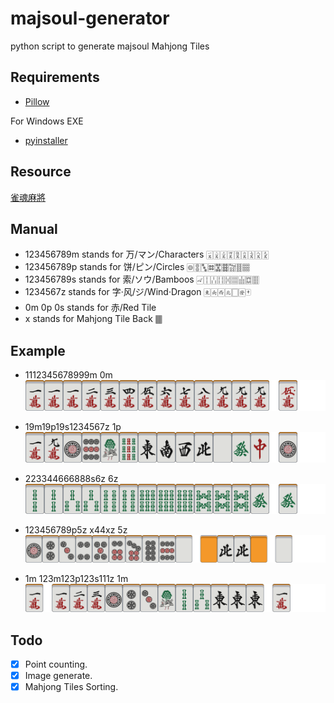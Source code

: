 # majsoul-generator
python script to generate majsoul Mahjong Tiles

## Requirements

- [Pillow](https://github.com/python-pillow/Pillow)

For Windows EXE
- [pyinstaller](https://github.com/pyinstaller/pyinstaller)

## Resource
[雀魂麻將](https://www.maj-soul.com/#/home)

## Manual
- 123456789m stands for 万/マン/Characters 🀇🀈🀉🀊🀋🀌🀍🀎🀏
- 123456789p stands for 饼/ピン/Circles 🀙🀚🀛🀜🀝🀞🀟🀠🀡
- 123456789s stands for 索/ソウ/Bamboos 🀐🀑🀒🀓🀔🀕🀖🀗🀘
- 1234567z stands for 字·风/ジ/Wind·Dragon 🀀🀁🀂🀃🀆🀅🀄
- 0m 0p 0s stands for 赤/Red Tile
- x stands for Mahjong Tile Back 🀫

## Example
- 1112345678999m 0m
![](img/1112345678999m_0m.png)

- 19m19p19s1234567z 1p
![](img/19m19p19s1234567z_1p.png)

- 223344666888s6z 6z
![](img/223344666888s6z_6z.png)

- 123456789p5z x44xz 5z
![](img/123456789p5z_x44xz_5z.png)

- 1m 123m123p123s111z 1m
![](img/1m_123m123p123s111z_1m.png)

## Todo
- [x] Point counting.
- [x] Image generate.
- [x] Mahjong Tiles Sorting.